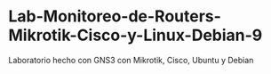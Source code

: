 # Lab-Monitoreo-de-Routers-Mikrotik-Cisco-y-Linux-Debian-9
Laboratorio hecho con GNS3 con Mikrotik, Cisco, Ubuntu y Debian 
